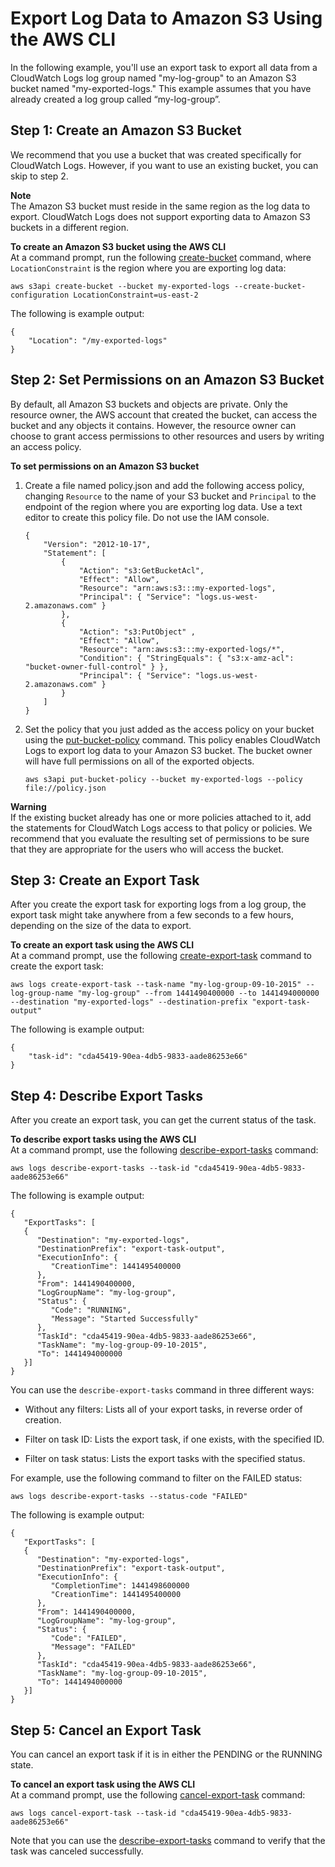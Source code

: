 # Export Log Data to Amazon S3 Using the AWS CLI<a name="S3ExportTasks"></a>

In the following example, you'll use an export task to export all data from a CloudWatch Logs log group named "my\-log\-group" to an Amazon S3 bucket named "my\-exported\-logs\." This example assumes that you have already created a log group called “my\-log\-group”\.

## Step 1: Create an Amazon S3 Bucket<a name="CreateS3Bucket"></a>

We recommend that you use a bucket that was created specifically for CloudWatch Logs\. However, if you want to use an existing bucket, you can skip to step 2\.

**Note**  
The Amazon S3 bucket must reside in the same region as the log data to export\. CloudWatch Logs does not support exporting data to Amazon S3 buckets in a different region\.

**To create an Amazon S3 bucket using the AWS CLI**  
At a command prompt, run the following [create\-bucket](http://docs.aws.amazon.com/cli/latest/reference/s3api/create-bucket.html) command, where `LocationConstraint` is the region where you are exporting log data:

```
aws s3api create-bucket --bucket my-exported-logs --create-bucket-configuration LocationConstraint=us-east-2
```

The following is example output:

```
{
    "Location": "/my-exported-logs"
}
```

## Step 2: Set Permissions on an Amazon S3 Bucket<a name="S3Permissions"></a>

By default, all Amazon S3 buckets and objects are private\. Only the resource owner, the AWS account that created the bucket, can access the bucket and any objects it contains\. However, the resource owner can choose to grant access permissions to other resources and users by writing an access policy\.

**To set permissions on an Amazon S3 bucket**

1. Create a file named policy\.json and add the following access policy, changing `Resource` to the name of your S3 bucket and `Principal` to the endpoint of the region where you are exporting log data\. Use a text editor to create this policy file\. Do not use the IAM console\.

   ```
   {
       "Version": "2012-10-17",
       "Statement": [
           {
               "Action": "s3:GetBucketAcl",
               "Effect": "Allow",
               "Resource": "arn:aws:s3:::my-exported-logs",
               "Principal": { "Service": "logs.us-west-2.amazonaws.com" }
           },
           {
               "Action": "s3:PutObject" ,
               "Effect": "Allow",
               "Resource": "arn:aws:s3:::my-exported-logs/*",
               "Condition": { "StringEquals": { "s3:x-amz-acl": "bucket-owner-full-control" } },
               "Principal": { "Service": "logs.us-west-2.amazonaws.com" }
           }
       ]
   }
   ```

1. Set the policy that you just added as the access policy on your bucket using the [put\-bucket\-policy](http://docs.aws.amazon.com/cli/latest/reference/s3api/put-bucket-policy.html) command\. This policy enables CloudWatch Logs to export log data to your Amazon S3 bucket\. The bucket owner will have full permissions on all of the exported objects\.

   ```
   aws s3api put-bucket-policy --bucket my-exported-logs --policy file://policy.json
   ```
**Warning**  
If the existing bucket already has one or more policies attached to it, add the statements for CloudWatch Logs access to that policy or policies\. We recommend that you evaluate the resulting set of permissions to be sure that they are appropriate for the users who will access the bucket\.

## Step 3: Create an Export Task<a name="CreateExportTask"></a>

After you create the export task for exporting logs from a log group, the export task might take anywhere from a few seconds to a few hours, depending on the size of the data to export\.

**To create an export task using the AWS CLI**  
At a command prompt, use the following [create\-export\-task](http://docs.aws.amazon.com/cli/latest/reference/logs/create-export-task.html) command to create the export task:

```
aws logs create-export-task --task-name "my-log-group-09-10-2015" --log-group-name "my-log-group" --from 1441490400000 --to 1441494000000 --destination "my-exported-logs" --destination-prefix "export-task-output"
```

The following is example output:

```
{
    "task-id": "cda45419-90ea-4db5-9833-aade86253e66"
}
```

## Step 4: Describe Export Tasks<a name="DescribeExportTasks"></a>

After you create an export task, you can get the current status of the task\.

**To describe export tasks using the AWS CLI**  
At a command prompt, use the following [describe\-export\-tasks](http://docs.aws.amazon.com/cli/latest/reference/logs/describe-export-tasks.html) command:

```
aws logs describe-export-tasks --task-id "cda45419-90ea-4db5-9833-aade86253e66"
```

The following is example output:

```
{
   "ExportTasks": [
   {
      "Destination": "my-exported-logs",
      "DestinationPrefix": "export-task-output",
      "ExecutionInfo": {
         "CreationTime": 1441495400000
      },
      "From": 1441490400000,
      "LogGroupName": "my-log-group",
      "Status": {
         "Code": "RUNNING",
         "Message": "Started Successfully"
      },
      "TaskId": "cda45419-90ea-4db5-9833-aade86253e66",
      "TaskName": "my-log-group-09-10-2015",
      "To": 1441494000000
   }]
}
```

You can use the `describe-export-tasks` command in three different ways:

+ Without any filters: Lists all of your export tasks, in reverse order of creation\.

+ Filter on task ID: Lists the export task, if one exists, with the specified ID\.

+ Filter on task status: Lists the export tasks with the specified status\.

For example, use the following command to filter on the FAILED status:

```
aws logs describe-export-tasks --status-code "FAILED"
```

The following is example output:

```
{
   "ExportTasks": [
   {
      "Destination": "my-exported-logs",
      "DestinationPrefix": "export-task-output",
      "ExecutionInfo": {
         "CompletionTime": 1441498600000
         "CreationTime": 1441495400000
      },
      "From": 1441490400000,
      "LogGroupName": "my-log-group",
      "Status": {
         "Code": "FAILED",
         "Message": "FAILED"
      },
      "TaskId": "cda45419-90ea-4db5-9833-aade86253e66",
      "TaskName": "my-log-group-09-10-2015",
      "To": 1441494000000
   }]
}
```

## Step 5: Cancel an Export Task<a name="CancelExportTask"></a>

You can cancel an export task if it is in either the PENDING or the RUNNING state\.

**To cancel an export task using the AWS CLI**  
At a command prompt, use the following [cancel\-export\-task](http://docs.aws.amazon.com/cli/latest/reference/logs/cancel-export-task.html) command:

```
aws logs cancel-export-task --task-id "cda45419-90ea-4db5-9833-aade86253e66"
```

Note that you can use the [describe\-export\-tasks](http://docs.aws.amazon.com/cli/latest/reference/logs/describe-export-tasks.html) command to verify that the task was canceled successfully\.
